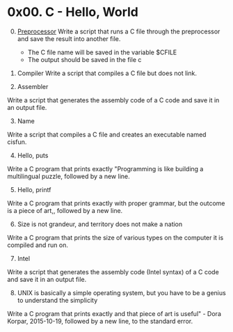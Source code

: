# 0x00. C - Hello, World

0. [Preprocessor](./0-preprocessor)
Write a script that runs a C file through the preprocessor and save the result into another file.
	- The C file name will be saved in the variable $CFILE
	- The output should be saved in the file c

1. Compiler
Write a script that compiles a C file but does not link.

2. Assembler

Write a script that generates the assembly code of a C code and save it in an output file.

3. Name

Write a script that compiles a C file and creates an executable named cisfun.

4. Hello, puts

Write a C program that prints exactly "Programming is like building a multilingual puzzle, followed by a new line.

5. Hello, printf

Write a C program that prints exactly with proper grammar, but the outcome is a piece of art,, followed by a new line.

6. Size is not grandeur, and territory does not make a nation

Write a C program that prints the size of various types on the computer it is compiled and run on.

7. Intel

Write a script that generates the assembly code (Intel syntax) of a C code and save it in an output file.

8. UNIX is basically a simple operating system, but you have to be a genius to understand the simplicity

Write a C program that prints exactly and that piece of art is useful" - Dora Korpar, 2015-10-19, followed by a new line, to the standard error.
